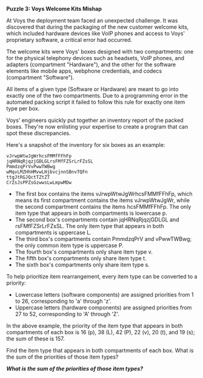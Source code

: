 **Puzzle 3: Voys Welcome Kits Mishap**

At Voys the deployment team faced an unexpected challenge. It was discovered that during the packaging of the new customer welcome kits, which included hardware devices like VoIP phones and access to Voys' proprietary software, a critical error had occurred.

The welcome kits were Voys' boxes designed with two compartments: one for the physical telephony devices such as headsets, VoIP phones, and adapters (compartment "Hardware"), and the other for the software elements like mobile apps, webphone credentials, and codecs (compartment "Software").

All items of a given type (Software or Hardware) are meant to go into exactly one of the two compartments. Due to a programming error in the automated packing script it failed to follow this rule for exactly one item type per box.

Voys' engineers quickly put together an inventory report of the packed boxes. They're now enlisting your expertise to create a program that can spot these discrepancies.

Here's a snapshot of the inventory for six boxes as an example:

```
vJrwpWtwJgWrhcsFMMfFFhFp
jqHRNqRjqzjGDLGLrsFMfFZSrLrFZsSL
PmmdzqPrVvPwwTWBwg
wMqvLMZHhHMvwLHjbvcjnnSBnvTQFn
ttgJtRGJQctTZtZT
CrZsJsPPZsGzwwsLwLmpwMDw
```

- The first box contains the items vJrwpWtwJgWrhcsFMMfFFhFp, which means its first compartment contains the items vJrwpWtwJgWr, while the second compartment contains the items hcsFMMfFFhFp. The only item type that appears in both compartments is lowercase p.
- The second box's compartments contain jqHRNqRjqzjGDLGL and rsFMfFZSrLrFZsSL. The only item type that appears in both compartments is uppercase L.
- The third box's compartments contain PmmdzqPrV and vPwwTWBwg; the only common item type is uppercase P.
- The fourth box's compartments only share item type v.
- The fifth box's compartments only share item type t.
- The sixth box's compartments only share item type s.

To help prioritize item rearrangement, every item type can be converted to a priority:

- Lowercase letters (software components) are assigned priorities from 1 to 26, corresponding to 'a' through 'z'.
- Uppercase letters (hardware components) are assigned priorities from 27 to 52, corresponding to 'A' through 'Z'.

In the above example, the priority of the item type that appears in both compartments of each box is 16 (p), 38 (L), 42 (P), 22 (v), 20 (t), and 19 (s); the sum of these is 157.

Find the item type that appears in both compartments of each box. What is the sum of the priorities of those item types?

_**What is the sum of the priorities of those item types?**_
